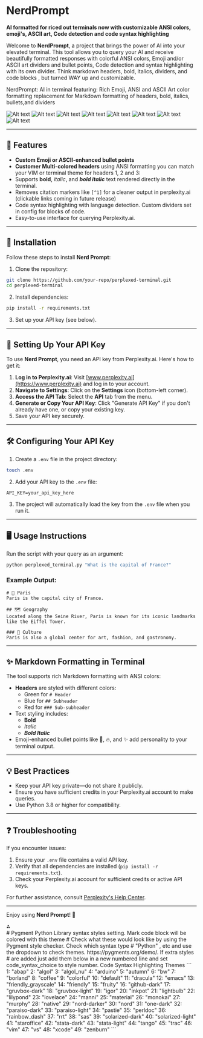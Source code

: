 # NerdPrompt

**AI formatted for riced out terminals now with customizable ANSI colors, emoji's, ASCII art, Code detection and code syntax highlighting**

Welcome to **NerdPrompt**, a project that brings the power of AI into your elevated terminal. This tool allows you to query your AI and receive beautifully formatted responses with colorful ANSI colors, Emoji and/or ASCII art dividers and bullet points, Code detection and syntax highlighting with its own divider. Think markdown headers, bold, italics, dividers, and code blocks , but turned WAY up and customizable.


NerdPrompt: AI in terminal featuring:
Rich Emoji, ANSI and ASCII Art color formatting replacement for Markdown formatting of headers, bold, italics, bullets,and dividers

![Alt text](images/1.png "Optional title")
![Alt text](images/2.png "Optional title")
![Alt text](images/3.png "Optional title")
![Alt text](images/4.png "Optional title")
![Alt text](images/5.png "Optional title")
![Alt text](images/6.png "Optional title")
![Alt text](images/7.png "Optional title")
![Alt text](images/8.png "Optional title")

---

## 🚀 Features

- **Custom Emoji or ASCII-enhanced bullet points** 
- **Customer Multi-colored headers** using ANSI formatting you can match your VIM or terminal theme for headers 1, 2 and 3:
- Supports **bold**, *italic*, and ***bold italic*** text rendered directly in the terminal.
- Removes citation markers like `[^1]` for a cleaner output in perplexity.ai (clickable links coming in future release)
- Code syntax highlighting with language detection. Custom dividers set in config for blocks of code.
- Easy-to-use interface for querying Perplexity.ai.

---

## 🔧 Installation

Follow these steps to install **Nerd Prompt**:

1. Clone the repository:

```bash
git clone https://github.com/your-repo/perplexed-terminal.git
cd perplexed-terminal
```

2. Install dependencies:

```bash
pip install -r requirements.txt
```

3. Set up your API key (see below).

---

## 🔑 Setting Up Your API Key

To use **Nerd Prompt**, you need an API key from Perplexity.ai. Here's how to get it:

1. **Log in to Perplexity.ai**: Visit [www.perplexity.ai](https://www.perplexity.ai) and log in to your account.
2. **Navigate to Settings**: Click on the **Settings** icon (bottom-left corner).
3. **Access the API Tab**: Select the **API** tab from the menu.
4. **Generate or Copy Your API Key**: Click "Generate API Key" if you don't already have one, or copy your existing key.
5. Save your API key securely.

---

## 🛠️ Configuring Your API Key

1. Create a `.env` file in the project directory:

```bash
touch .env
```

2. Add your API key to the `.env` file:

```plaintext
API_KEY=your_api_key_here
```

3. The project will automatically load the key from the `.env` file when you run it.

---

## 🖥️ Usage Instructions

Run the script with your query as an argument:

```bash
python perplexed_terminal.py "What is the capital of France?"
```


### Example Output:

```plaintext
# 🌟 Paris
Paris is the capital city of France.

## 🗺️ Geography
Located along the Seine River, Paris is known for its iconic landmarks like the Eiffel Tower.

### 🎨 Culture
Paris is also a global center for art, fashion, and gastronomy.
```

---

## ✨ Markdown Formatting in Terminal

The tool supports rich Markdown formatting with ANSI colors:

- **Headers** are styled with different colors:
    - Green for `# Header`
    - Blue for `## Subheader`
    - Red for `### Sub-subheader`
- Text styling includes:
    - **Bold**
    - *Italic*
    - ***Bold Italic***
- Emoji-enhanced bullet points like 🚀, 🔥, and ✨ add personality to your terminal output.

---

## 💡 Best Practices

- Keep your API key private—do not share it publicly.
- Ensure you have sufficient credits in your Perplexity.ai account to make queries.
- Use Python 3.8 or higher for compatibility.

---

## ❓ Troubleshooting

If you encounter issues:

1. Ensure your `.env` file contains a valid API key.
2. Verify that all dependencies are installed (`pip install -r requirements.txt`).
3. Check your Perplexity.ai account for sufficient credits or active API keys.

For further assistance, consult [Perplexity's Help Center](https://www.perplexity.ai/help-center).

---

Enjoy using **Nerd Prompt**! 🚀

<div>⁂</div>
# Pygment Python Library syntax styles setting. Mark code block will be colored with this theme
# Check what these would look like by using the Pygment style checker. Check which syntax type
# "Python" , etc and use the dropdown to check themes. https://pygments.org/demo/. If extra styles
# are added just add them below in a new numbered line and set code_syntax_choice to style number.
Code Syntax Highlighting Themes
```
  1: "abap"
  2: "algol"
  3: "algol_nu"
  4: "arduino"
  5: "autumn"
  6: "bw"
  7: "borland"
  8: "coffee"
  9: "colorful"
  10: "default"
  11: "dracula"
  12: "emacs"
  13: "friendly_grayscale"
  14: "friendly"
  15: "fruity"
  16: "github-dark"
  17: "gruvbox-dark"
  18: "gruvbox-light"
  19: "igor"
  20: "inkpot"
  21: "lightbulb"
  22: "lilypond"
  23: "lovelace"
  24: "manni"
  25: "material"
  26: "monokai"
  27: "murphy"
  28: "native"
  29: "nord-darker"
  30: "nord"
  31: "one-dark"
  32: "paraiso-dark"
  33: "paraiso-light"
  34: "pastie"
  35: "perldoc"
  36: "rainbow_dash"
  37: "rrt"
  38: "sas"
  39: "solarized-dark"
  40: "solarized-light"
  41: "staroffice"
  42: "stata-dark"
  43: "stata-light"
  44: "tango"
  45: "trac"
  46: "vim"
  47: "vs"
  48: "xcode"
  49: "zenburn"
```
